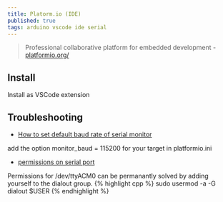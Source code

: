 ```yaml
---
title: Platorm.io (IDE)
published: true
tags: arduino vscode ide serial
---
```

> Professional collaborative platform for embedded development - [platformio.org/](https://platformio.org/)

## Install
Install as VSCode extension

## Troubleshooting
- [How to set default baud rate of serial monitor](https://stackoverflow.com/questions/47240396/how-to-change-default-baud-rate-of-serial-monitor-in-vscode-with-platformio/48047676#48047676)

add the option monitor_baud = 115200 for your target in platformio.ini

- [permissions on serial port](https://askubuntu.com/questions/58119/changing-permissions-on-serial-port)

Permissions for /dev/ttyACM0 can be permanantly solved by adding yourself to the dialout group. 
{% highlight cpp %}
sudo usermod -a -G dialout $USER
{% endhighlight %}
